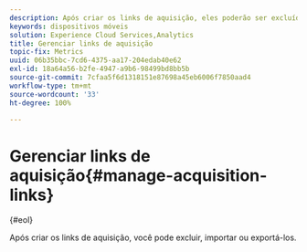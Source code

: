 ```yaml
---
description: Após criar os links de aquisição, eles poderão ser excluídos, importados ou exportados.
keywords: dispositivos móveis
solution: Experience Cloud Services,Analytics
title: Gerenciar links de aquisição
topic-fix: Metrics
uuid: 06b35bbc-7cd6-4375-aa17-204edab40e62
exl-id: 18a64a56-b2fe-4947-a9b6-98499bd8bb5b
source-git-commit: 7cfaa5f6d1318151e87698a45eb6006f7850aad4
workflow-type: tm+mt
source-wordcount: '33'
ht-degree: 100%

---
```


# Gerenciar links de aquisição{#manage-acquisition-links}

{#eol}

Após criar os links de aquisição, você pode excluir, importar ou exportá-los.
